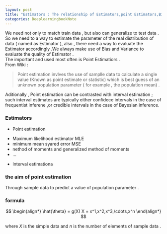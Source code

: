 ```yaml
---
layout: post
title: "Estimators : The relationship of Estimators,point Estimators,Bias,Variance and MLE"
categories: DeeplearningbookNote
---
```

We need not only to match train data , but also can generalize to test data . So we need to a way to estimate the parameter of the real distribution of data ( named as Estimator ), also , there need a way to evaluate the Estimator accordingly .We always  make use of Bias and Variance to evaluate the quality of Estimator .  
The  important and used most often is Point Estimatiors .  
From Wiki :  
> Point estimation invlves the use of samplle data to calculate a single value (Known as point estimate or statistic) which is best guess of an unknown population parameter ( for example , the population mean) . 

Aditionally , Point estimation can be contrasted with interval estimation ; such interval estimates are typically either confidece intervals in the case of frequentist inferene ,or credible intervals in the case of Bayesian inference.   
### Estimators
+ Point estimation
 - Maximum likelihood estimator MLE
 - minimum mean syared error MSE
 - nethod of moments and generalized method of moments 
 - ...
+ Interval estimationa


### the aim of point estimation
Through sample data to predict a value of population parameter .  
### formula

$$
\begin{align*}
\hat{\theta} = g(X) X = x^1,x^2,x^3,\cdots,x^n 
\end{align*}
$$

where $X$ is the simple data and $n$ is the number of elements of sample data .
